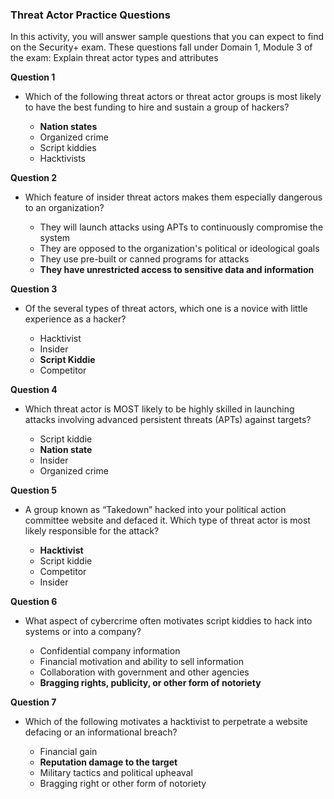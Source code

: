 ### Threat Actor Practice Questions

In this activity, you will answer sample questions that you can expect to find on the Security+ exam. These questions fall under Domain 1, Module 3 of the exam: Explain threat actor types and attributes

**Question 1**

- Which of the following threat actors or threat actor groups is most likely to have the best funding to hire and sustain a group of hackers?

  - **Nation states**
  - Organized crime
  - Script kiddies
  - Hacktivists

**Question 2**

- Which feature of insider threat actors makes them especially dangerous to an organization?

  - They will launch attacks using APTs to continuously compromise the system 
  - They are opposed to the organization's political or ideological goals
  - They use pre-built or canned programs for attacks
  - **They have unrestricted access to sensitive data and information**
    
**Question 3**

- Of the several types of threat actors, which one is a novice with little experience as a hacker?

  - Hacktivist
  - Insider 
  - **Script Kiddie**
  - Competitor

**Question 4**

- Which threat actor is MOST likely to be highly skilled in launching attacks involving advanced persistent threats (APTs) against targets?

  - Script kiddie
  - **Nation state**
  - Insider 
  - Organized crime
    
**Question 5**

- A group known as “Takedown” hacked into your political action committee website and defaced it. Which type of threat actor is most likely responsible for the attack?

  - **Hacktivist**
  - Script kiddie
  - Competitor
  - Insider
    
**Question 6**

- What aspect of cybercrime often motivates script kiddies to hack into systems or into a company?

  - Confidential company information 
  - Financial motivation and ability to sell information 
  - Collaboration with government and other agencies
  - **Bragging rights, publicity, or other form of notoriety**   

**Question 7**

- Which of the following motivates a hacktivist to perpetrate a website defacing or an informational breach?

  - Financial gain 
  - **Reputation damage to the target** 
  - Military tactics and political upheaval
  - Bragging right or other form of notoriety